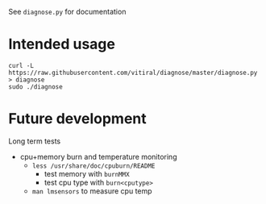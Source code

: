 See `diagnose.py` for documentation

# Intended usage
```
curl -L https://raw.githubusercontent.com/vitiral/diagnose/master/diagnose.py > diagnose
sudo ./diagnose
```

# Future development

Long term tests
- cpu+memory burn and temperature monitoring
    - `less /usr/share/doc/cpuburn/README`
        - test memory with `burnMMX`
        - test cpu type with `burn<cputype>`
    - `man lmsensors` to measure cpu temp

